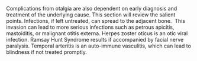 Complications from otalgia are also dependent on early diagnosis and treatment of the underlying cause. This section will review the salient points. Infections, if left untreated, can spread to the adjacent bone.  This invasion can lead to more serious infections such as petrous apicitis, mastoiditis, or malignant otitis externa. Herpes zoster oticus is an otic viral infection. Ramsay Hunt Syndrome results if accompanied by facial nerve paralysis. Temporal arteritis is an auto-immune vasculitis, which can lead to blindness if not treated promptly.